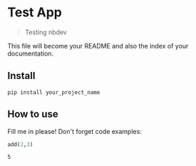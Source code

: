 # Test App
> Testing nbdev


This file will become your README and also the index of your documentation.

## Install

`pip install your_project_name`

## How to use

Fill me in please! Don't forget code examples:

```python
add(2,3)
```




    5


